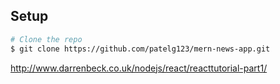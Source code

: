 ## Setup
```sh
# Clone the repo
$ git clone https://github.com/patelg123/mern-news-app.git

```
http://www.darrenbeck.co.uk/nodejs/react/reacttutorial-part1/
